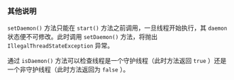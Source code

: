 ### 其他说明

`setDaemon()` 方法只能在 `start()` 方法之前调用，一旦线程开始执行，其 `daemon` 状态便不可修改。此时调用 `setDaemon()` 方法，将抛出 `IllegalThreadStateException` 异常。

通过 `isDaemon()` 方法可以检查线程是一个守护线程（此时方法返回 `true` ）还是一个非守护线程（此时方法返回为 `false` ）。

